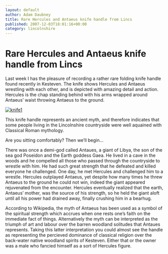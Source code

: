 ```yaml
---
layout: default
author: Adam Daubney
title: Rare Hercules and Antaeus knife handle from Lincs
published: 2007-12-03T18:01:16+00:00
category: lincolnshire
---
```

Rare Hercules and Antaeus knife handle from Lincs
=================================================

[](http://finds.org.uk/blogs/lincolnshire/?attachment_id=26 "knife.jpg")[](http://finds.org.uk/blogs/lincolnshire/?attachment_id=27 "knife.jpg")[](http://finds.org.uk/blogs/lincolnshire/?attachment_id=28 "knife.jpg")Last week I has the pleasure of recording a rather rare folding knife handle found recently in Kesteven. The knife shows Hercules and Antaeus wrestling with each other, and is depicted with amazing detail and action. Hercules is the chap standing behind with his arms wrapped around Antaeus’ waist throwing Antaeus to the ground.

[](http://finds.org.uk/blogs/lincolnshire/?attachment_id=29 "knife1.jpg")[![](http://finds.org.uk/blogs/lincolnshire/files/2007/12/knife1-276x300.jpg "knife1")](http://finds.org.uk/blogs/lincolnshire/files/2007/12/knife1.jpg)

This knife handle represents an ancient myth, and therefore indicates that some people living in the Lincolnshire countryside were well aquained with Classical Roman mythology.

Are you sitting comfortably? Then we’ll begin…

There was once a demi-god called Antaues, a giant of Libya, the son of the sea god Poseidon and the Earth goddess Gaea. He lived in a cave in the woods and he compelled all those who passed through the countryside to wrestle with him. He had such great strength that he defeated and killed everyone he challenged. One day, he met Hercules and challenged him to a wrestle. Hercules outplayed Antaeus, yet despite how many times he threw Antaeus to the ground he could not win, indeed the giant appeared rejuvenated from the encounter. Hercules eventually realized that the earth, Antaeus’ mother, was the source of his strength, so he held the giant aloft until all his power had drained away, finally crushing him in a bearhug.

According to Wikipedia, the myth of Antaeus has been used as a symbol of the spiritual strength which accrues when one rests one’s faith on the immediate fact of things. Alternatively the myth can be interpreted as the triumph of art and labour over the barren woodland solitudes that Antaues represents. Taking this latter interpretation you could almost see the handle as representing the percieved dominance of classical religion over the back-water native woodland spirits of Kesteven. Either that or the owner was a male who fancied himself as a sort of Hercules figure.
